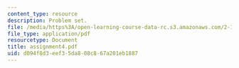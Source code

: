 ```yaml
---
content_type: resource
description: Problem set.
file: /media/https%3A/open-learning-course-data-rc.s3.amazonaws.com/2-141-modeling-and-simulation-of-dynamic-systems-fall-2006/d094f8d3eef35da808c867a201eb1887_assignment4.pdf
file_type: application/pdf
resourcetype: Document
title: assignment4.pdf
uid: d094f8d3-eef3-5da8-08c8-67a201eb1887
---
```

